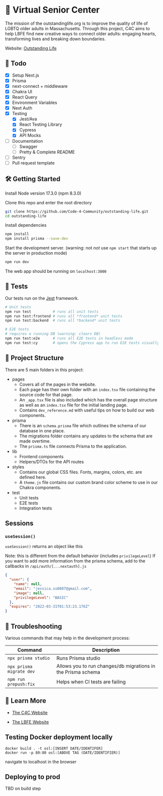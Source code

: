 # 🏡 Virtual Senior Center

The mission of the outstandinglife.org is to improve the quality of life of LGBTQ older adults in Massachusetts. Through this project, C4C aims to help LBFE find new creative ways to connect older adults: engaging hearts, transforming lives and breaking down boundaries.

Website: [Outstanding Life](https://outstandinglife.org/)

## 👷 Todo

- [x] Setup Next.js
- [x] Prisma
- [x] next-connect + middleware
- [x] Chakra UI
- [x] React Query
- [x] Environment Variables
- [x] Next Auth
- [x] Testing
  - [x] Jest/Ava
  - [x] React Testing Library
  - [x] Cypress
  - [x] API Mocks
- [ ] Documentation
  - [ ] Swagger
  - [ ] Pretty & Complete README
- [ ] Sentry
- [ ] Pull request template

## 🛠️ Getting Started

Install Node version 17.3.0 (npm 8.3.0)

Clone this repo and enter the root directory

```bash
git clone https://github.com/Code-4-Community/outstanding-life.git
cd outstanding-life
```

Install dependencies

```bash
npm install
npm install prisma --save-dev
```

Start the development server. (warning: not _not_ use `npm start` that starts up the server in production mode)

```bash
npm run dev
```

The web app should be running on `localhost:3000`

## 🧪 Tests

Our tests run on the [Jest](https://jestjs.io/) framework.

```bash
# Unit tests
npm run test          # runs all unit tests
npm run test:frontend # runs all *frontend* unit tests
npm run test:backend  # runs all *backend* unit tests

# E2E tests
# requires a running DB (warning: clears DB)
npm run test:e2e      # runs all E2E tests in headless mode
npm run test:cy       # opens the Cypress app to run E2E tests visually
```

## 📂 Project Structure

There are 5 main folders in this project:

- pages
  - Covers all of the pages in the website.
  - Each page has their own folder with an `index.tsx` file containing the source code for that page.
  - An `_app.tsx` file is also included which has the overall page structure as well as an `index.tsx` file for the initial landing page.
  - Contains `dev_reference.md` with useful tips on how to build our web components.
- prisma
  - There is an `schema.prisma` file which outlines the schema of our database in one place.
  - The migrations folder contains any updates to the schema that are made overtime.
  - The `prisma.ts` file connects Prisma to the application.
- lib
  - Frontend components
  - Helpers/DTOs for the API routes
- styles
  - Contains our global CSS files. Fonts, margins, colors, etc. are defined here.
  - A `theme.js` file contains our custom brand color scheme to use in our Chakra components.
- test
  - Unit tests
  - E2E tests
  - Integration tests

## Sessions

### `useSession()`

`useSession()` returns an object like this

Note: this is different from the default behavior (includes `privilegeLevel`)
If you want to add more information from the prisma schema, add to the callbacks in `/api/auth/[...nextauth].js`

```json
{
  "user": {
    "name": null,
    "email": "jessica.su0807@gmail.com",
    "image": null,
    "privilegeLevel": "BASIC"
  },
  "expires": "2022-03-31T01:53:23.176Z"
}
```

## 🔧 Troubleshooting

Various commands that may help in the development process:

| Command                  | Description                                                  |
| ------------------------ | ------------------------------------------------------------ |
| `npx prisma studio`      | Runs Prisma studio                                           |
| `npx prisma migrate dev` | Allows you to run changes/db migrations in the Prisma schema |
| `npm run prepush:fix`    | Helps when CI tests are failing                              |

## 🔎 Learn More

- [The C4C Website](https://www.c4cneu.com/)

- [The LBFE Website](https://lbfeboston.org/)

## Testing Docker deployment locally

```
docker build . -t osl:[INSERT DATE/IDENTIFER]
docker run -p 80:80 osl:[ABOVE TAG (DATE/IDENTIFIER)]
```

navigate to localhost in the browser

## Deploying to prod

TBD on build step
